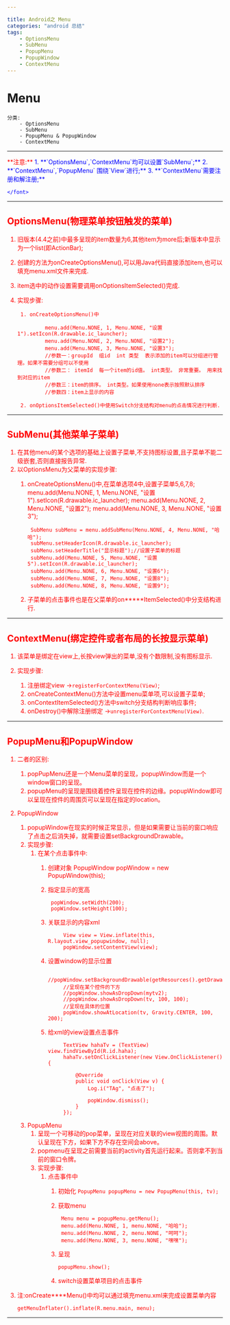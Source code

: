 ```yaml
---

title: Android之 Menu
categories: "android 总结"
tags: 
	- OptionsMenu
	- SubMenu
	- PopupMenu
	- PopupWindow
	- ContextMenu 
---
```

# Menu

	分类:
		- OptionsMenu
		- SubMenu
		- PopupMenu & PopupWindow
		- ContextMenu 


---

<font color = "red">
	**注意:**
	<font color = "Blue">
			1. **`OptionsMenu`,`ContextMenu`均可以设置`SubMenu`;**
			2. **`ContextMenu`,`PopupMenu` 围绕`View`进行;**
			3. **`ContextMenu`需要注册和解注册;**
	
	</font>
</font>

---
## OptionsMenu(物理菜单按钮触发的菜单)
1. 旧版本(4.4之前)中最多呈现的item数量为6,其他item为more后;新版本中显示为一个list(即ActionBar);
2. 创建的方法为onCreateOptionsMenu(),可以用Java代码直接添加item,也可以填充menu.xml文件来完成.
3. item选中的动作设置需要调用onOptionsItemSelected()完成.
4. 实现步骤:
					
		1. onCreateOptionsMenu()中

				menu.add(Menu.NONE, 1, Menu.NONE, "设置1").setIcon(R.drawable.ic_launcher);
    			menu.add(Menu.NONE, 2, Menu.NONE, "设置2");
    			menu.add(Menu.NONE, 3, Menu.NONE, "设置3");
    			//参数一：groupId  组id  int 类型  表示添加的item可以分组进行管理。如果不需要分组可以不使用
    			//参数二： itemId  每一个item的id值。 int类型。 非常重要。 用来找到对应的item
    			//参数三：item的排序。 int类型。如果使用none表示按照默认排序
    			//参数四：item上显示的内容

		2. onOptionsItemSelected()中使用Switch分支结构对menu的点击情况进行判断.


---			    	
## SubMenu(其他菜单子菜单)
1. 在其他menu的某个选项的基础上设置子菜单,不支持图标设置,且子菜单不能二级嵌套,否则直接报告异常.
2. 以OptionsMenu为父菜单的实现步骤:
	1. onCreateOptionsMenu()中,在菜单选项4中,设置子菜单5,6,7,8;
			menu.add(Menu.NONE, 1, Menu.NONE, "设置1").setIcon(R.drawable.ic_launcher);
    		menu.add(Menu.NONE, 2, Menu.NONE, "设置2");
    		menu.add(Menu.NONE, 3, Menu.NONE, "设置3");
				
    		SubMenu subMenu = menu.addSubMenu(Menu.NONE, 4, Menu.NONE, "哈哈");
    		subMenu.setHeaderIcon(R.drawable.ic_launcher);
    		subMenu.setHeaderTitle("显示标题");//设置子菜单的标题
    		subMenu.add(Menu.NONE, 5, Menu.NONE, "设置5").setIcon(R.drawable.ic_launcher);
    		subMenu.add(Menu.NONE, 6, Menu.NONE, "设置6");
    		subMenu.add(Menu.NONE, 7, Menu.NONE, "设置8");
    		subMenu.add(Menu.NONE, 8, Menu.NONE, "设置9");
	2. 子菜单的点击事件也是在父菜单的on*****ItemSelected()中分支结构进行.

---
## ContextMenu(绑定控件或者布局的长按显示菜单)
1. 该菜单是绑定在view上,长按view弹出的菜单,没有个数限制,没有图标显示.
2. 实现步骤:

	1. 注册绑定view ->`registerForContextMenu(View)`;
	2. onCreateContextMenu()方法中设置menu菜单项,可以设置子菜单;
	3. onContextItemSelected()方法中switch分支结构判断响应事件;
	4. onDestroy()中解除注册绑定 ->`unregisterForContextMenu(View)`.

---
## PopupMenu和PopupWindow
1. 二者的区别:
	1. popPupMenu还是一个Menu菜单的呈现，popupWindow而是一个window窗口的呈现。
	2. popupMenu的呈现是围绕着控件呈现在控件的边缘。popupWindow即可以呈现在控件的周围页可以呈现在指定的location。
2. PopupWindow
	1. popupWindow在现实的时候正常显示，但是如果需要让当前的窗口响应了点击之后消失掉，就需要设置setBackgroundDrawable。
	2. 实现步骤:
		1. 在某个点击事件中:
			1. 创建对象
					PopupWindow popWindow  = new PopupWindow(this);
			2. 指定显示的宽高
				
					popWindow.setWidth(200);
	    			popWindow.setHeight(100);

			3. 关联显示的内容xml
				
					    View view = View.inflate(this, R.layout.view_popupwindow, null);
    					popWindow.setContentView(view);

			4. 设置window的显示位置

					    //popWindow.setBackgroundDrawable(getResources().getDrawable(R.drawable.ic_launcher));
    					//呈现在某个控件的下方
    					//popWindow.showAsDropDown(mytv2);
    					//popWindow.showAsDropDown(tv, 100, 100);
    					//呈现在具体的位置
    					popWindow.showAtLocation(tv, Gravity.CENTER, 100, 200);
			5. 给xml的view设置点击事件

					    TextView hahaTv = (TextView) view.findViewById(R.id.haha);
    					hahaTv.setOnClickListener(new View.OnClickListener() {
    						
    						@Override
    						public void onClick(View v) {
    							Log.i("TAg", "点击了");
    							
    							popWindow.dismiss();
    						}
    					});

	3. PopupMenu
		1. 呈现一个可移动的pop菜单，呈现在对应关联的view视图的周围。默认呈现在下方，如果下方不存在空间会above。
		2. popmenu在呈现之前需要当前的activity首先运行起来。否则拿不到当前的窗口令牌。
		3. 实现步骤:
			1. 点击事件中
				1. 初始化
					`PopupMenu popupMenu = new PopupMenu(this, tv);`
				2. 获取menu

					    Menu menu = popupMenu.getMenu();
    					menu.add(Menu.NONE, 1, menu.NONE, "哈哈");
    					menu.add(Menu.NONE, 2, menu.NONE, "呵呵");
    					menu.add(Menu.NONE, 3, menu.NONE, "嘿嘿");
				3. 呈现

					`popupMenu.show();`
				4. switch设置菜单项目的点击事件
					
5. 注:onCreate****Menu()中均可以通过填充menu.xml来完成设置菜单内容

	`getMenuInflater().inflate(R.menu.main, menu);`
	

----------